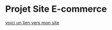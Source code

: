# Projet Site E-commerce

[voici un lien vers mon site](https://im-winy.github.io/Projet_CibusCare/)
